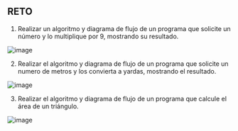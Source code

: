 ## RETO
1. Realizar un algoritmo y diagrama de flujo de un programa que solicite un número y lo multiplique por 9, mostrando su resultado.

![image](https://user-images.githubusercontent.com/68087383/163033966-141ff7ab-1ad9-4c05-97b0-e351beb98bc6.png)

2. Realizar el algoritmo y diagrama de flujo de un programa que solicite un numero de metros y los convierta a yardas, mostrando el resultado.

![image](https://user-images.githubusercontent.com/68087383/163033799-28b7a562-fb32-48b2-8398-ff5c89f6ccde.png)

3. Realizar el algoritmo y diagrama de flujo de un programa que calcule el área de un triángulo.

![image](https://user-images.githubusercontent.com/68087383/163033490-18fed082-1510-483c-806b-6081952318e4.png)
